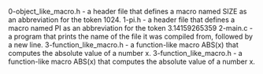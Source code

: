 0-object_like_macro.h - a header file that defines a macro named SIZE as an abbreviation for the token 1024.
1-pi.h - a header file that defines a macro named PI as an abbreviation for the token 3.14159265359
2-main.c - a program that prints the name of the file it was compiled from, followed by a new line.
3-function_like_macro.h - a function-like macro ABS(x) that computes the absolute value of a number x.
3-function_like_macro.h - a function-like macro ABS(x) that computes the absolute value of a number x.
